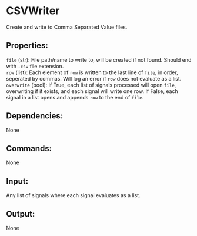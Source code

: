 CSVWriter
=========
Create and write to Comma Separated Value files.

Properties:
-----------
`file` (str): File path/name to write to, will be created if not found. 
Should end with `.csv` file extension.  
`row` (list): Each element of `row` is written to the last line of `file`, 
in order, seperated by commas. Will log an error if `row` does not evaluate as 
a list.  
`overwrite` (bool): If True, each list of signals processed will open `file`, 
overwriting if it exists, and each signal will write one row. If False, each 
signal in a list opens and appends `row` to the end of `file`.

Dependencies:
-------------
None

Commands:
---------
None

Input:
------
Any list of signals where each signal evaluates as a list.

Output:
-------
None
